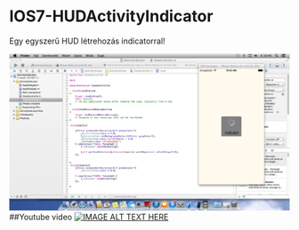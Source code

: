 IOS7-HUDActivityIndicator
=========================

Egy egyszerű HUD létrehozás indicatorral!

![alt tag](https://raw.githubusercontent.com/PecsXcode/IOS7-HUDActivityIndicator/master/IOS%207%20HUD.png)
##Youtube video
[![IMAGE ALT TEXT HERE](http://img.youtube.com/vi/__r3o0wOgvU/0.jpg)](http://www.youtube.com/watch?v=__r3o0wOgvU)
